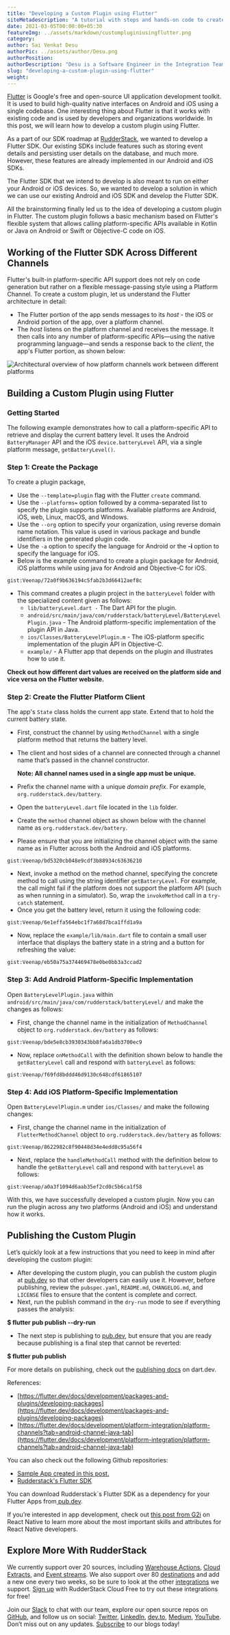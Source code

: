 ```yaml
---
title: "Developing a Custom Plugin using Flutter"
siteMetadescription: "A tutorial with steps and hands-on code to create a custom plugin using Flutter."
date: 2021-03-05T00:00:00+05:30
featureImg: ../assets/markdown/custompluginiusingflutter.png
category:
author: Sai Venkat Desu 
authorPic: ../assets/author/Desu.png
authorPosition:
authorDescription: "Desu is a Software Engineer in the Integration Team at RudderStack. He develops on Android and iOS SDKs and device-mode Integrations using ReactNative and Flutter."
slug: "developing-a-custom-plugin-using-flutter"
weight: 
---
```


[Flutter](https://flutter.dev/) is Google's free and open-source UI application development toolkit. It is used to build high-quality native interfaces on Android and iOS using a single codebase. One interesting thing about Flutter is that it works with existing code and is used by developers and organizations worldwide. In this post, we will learn how to develop a custom plugin using Flutter.  

As a part of our SDK roadmap at [RudderStack](https://rudderstack.com/), we wanted to develop a Flutter SDK. Our existing SDKs include features such as storing event details and persisting user details on the database, and much more. However, these features are already implemented in our Android and iOS SDKs.

The Flutter SDK that we intend to develop is also meant to run on either your Android or iOS devices. So, we wanted to develop a solution in which we can use our existing Android and iOS SDK and develop the Flutter SDK.

All the brainstorming finally led us to the idea of developing a custom plugin in Flutter. The custom plugin follows a basic mechanism based on Flutter's flexible system that allows calling platform-specific APIs available in Kotlin or Java on Android or Swift or Objective-C code on iOS.


## Working of the Flutter SDK Across Different Channels

Flutter's built-in platform-specific API support does not rely on code generation but rather on a flexible message-passing style using a Platform Channel. To create a custom plugin, let us understand the Flutter architecture in detail: 




*   The Flutter portion of the app sends messages to its _host_ - the iOS or Android portion of the app, over a platform channel.
*   The _host_ listens on the platform channel and receives the message. It then calls into any number of platform-specific APIs—using the native programming language—and sends a response back to the _client_, the app's Flutter portion, as shown below:



![Architectural overview of how platform channels work between different platforms](../assets/markdown/flutterarchitecture.png)





## Building a Custom Plugin using Flutter


### Getting Started  


The following example demonstrates how to call a platform-specific API to retrieve and display the current battery level. It uses the Android `BatteryManager` API and the iOS `device.batteryLevel` API, via a single platform message, `getBatteryLevel()`. 



### Step 1: Create the Package 


To create a plugin package, 



*   Use the `--template=plugin` flag with the Flutter `create` command.
*   Use the `--platforms=` option followed by a comma-separated list to specify the plugin supports platforms. Available platforms are Android, iOS, web, Linux, macOS, and Windows.
*   Use the `--org` option to specify your organization, using reverse domain name notation. This value is used in various package and bundle identifiers in the generated plugin code.
*   Use the `-a` option to specify the language for Android or the **-i** option to specify the language for iOS.
*   Below is the example command to create a plugin package for Android, iOS platforms while using java for Android and Objective-C for iOS.


`gist:Veenap/72a0f9b636194c5fab2b3d66412aef8c`


*   This command creates a plugin project in the `batteryLevel` folder with the specialized content given as follows:
    *   `lib/batteryLevel.dart -` The Dart API for the plugin.
    *   `android/src/main/java/com/rudderstack/batteryLevel/BatteryLevelPlugin.java` - The Android platform-specific implementation of the plugin API in Java.
    *   `ios/Classes/BatteryLevelPlugin.m` - The iOS-platform specific implementation of the plugin API in Objective-C.
    *   `example/` - A Flutter app that depends on the plugin and illustrates how to use it. 


**Check out how different dart values are received on the platform side and vice versa on the Flutter website.**




### Step 2: Create the Flutter Platform Client 


The app's `State` class holds the current app state. Extend that to hold the current battery state.



*   First, construct the channel by using `MethodChannel` with a single platform method that returns the battery level.
*   The client and host sides of a channel are connected through a channel name that’s passed in the channel constructor.

    **Note: All channel names used in a single app must be unique.** 

*   Prefix the channel name with a unique _domain prefix_. For example, `org.rudderstack.dev/battery`.
*   Open the `batteryLevel.dart` file located in the `lib` folder.
*   Create the `method` channel object as shown below with the channel name as `org.rudderstack.dev/battery`.
*   Please ensure that you are initializing the channel object with the same name as in Flutter across both the Android and iOS platforms.

`gist:Veenap/bd5320cb048e9cdf3b88934c63636210`


*   Next, invoke a method on the method channel, specifying the concrete method to call using the string identifier `getBatteryLevel`. For example, the call might fail if the platform does not support the platform API (such as when running in a simulator). So, wrap the `invokeMethod` call in a `try-catch` statement.
*   Once you get the battery level, return it using the following code:

`gist:Veenap/6e1effa564ebc1f7a68d7bca1ffd1a9a`


*   Now, replace the `example/lib/main.dart` file to contain a small user interface that displays the battery state in a string and a button for refreshing the value:

`gist:Veenap/eb50a75a374469478e0be0bb3a3ccad2`


### Step 3: Add Android Platform-Specific Implementation

Open `BatteryLevelPlugin.java` within `android/src/main/java/com/rudderstack/batteryLevel/` and make the changes as follows:



*   First, change the channel name in the initialization of `MethodChannel` object to `org.rudderstack.dev/battery` as follows: 


`gist:Veenap/bde5e8cb3930343bb8fa6a1db3700ec9`


*   Now, replace `onMethodCall` with the definition shown below to handle the `getBatteryLevel` call and respond with `batteryLevel` as follows:


`gist:Veenap/f69fd8bddd46d9130c648cdf61865107`

### Step 4: Add iOS Platform-Specific Implementation

Open `BatteryLevelPlugin.m` under `ios/Classes/` and make the following changes: 




*   First, change the channel name in the initialization of `FlutterMethodChannel` object to `org.rudderstack.dev/battery` as follows: 


`gist:Veenap/8622982c8f90448d34e4edd8c95a56f4`



*   Next, replace the `handleMethodCall` method with the definition below to handle the `getBatteryLevel` call and respond with `batteryLevel` as follows: 


`gist:Veenap/a0a3f1094d6aab35ef2cd0c5b6ca1f58`

With this, we have successfully developed a custom plugin. Now you can run the plugin across any two platforms (Android and iOS) and understand how it works.


## Publishing the Custom Plugin

Let’s quickly look at a few instructions that you need to keep in mind after developing the custom plugin:



*   After developing the custom plugin, you can publish the custom plugin at [pub.dev](https://pub.dev/) so that other developers can easily use it. However, before publishing, review the `pubspec.yaml`, `README.md`, `CHANGELOG.md`, and `LICENSE` files to ensure that the content is complete and correct.
*   Next, run the publish command in the `dry-run` mode to see if everything passes the analysis: 


**$ flutter pub publish --dry-run**



*   The next step is publishing to [pub.dev](https://pub.dev/), but ensure that you are ready because publishing is a final step that cannot be reverted: 


**$ flutter pub publish**

For more details on publishing, check out the [publishing docs](https://dart.dev/tools/pub/publishing) on dart.dev. 


References: 



*   [https://flutter.dev/docs/development/packages-and-plugins/developing-packages](https://flutter.dev/docs/development/packages-and-plugins/developing-packages)
*   [https://flutter.dev/docs/development/platform-integration/platform-channels?tab=android-channel-java-tab](https://flutter.dev/docs/development/platform-integration/platform-channels?tab=android-channel-java-tab)

You can also check out the following Github repositories:



*   [Sample App created in this post.](https://github.com/desusai7/flutter-custom-plugin)
*   [Rudderstack's Flutter SDK  
](https://github.com/rudderlabs/rudder-sdk-flutter)

You can download Rudderstack`s Flutter SDK as a dependency for your Flutter Apps from[ pub.dev](http://pub.dev).

If you’re interested in app development, check out [this post from G2i](https://www.g2i.co/blog/hiring-a-react-native-developer) on React Native to learn more about the most important skills and attributes for React Native developers.


## Explore More With RudderStack

We currently support over 20 sources, including [Warehouse Actions](https://docs.rudderstack.com/warehouse-actions), [Cloud Extracts](https://docs.rudderstack.com/cloud-extract-sources), and [Event streams](https://docs.rudderstack.com/rudderstack-event-streams). We also support over 80 [destinations](https://docs.rudderstack.com/destinations) and add a new one every two weeks, so be sure to look at the other [integrations](https://rudderstack.com/integration/) we support. [Sign up](https://app.rudderstack.com/signup) with RudderStack Cloud Free to try out these integrations for free! 


Join our [Slack](https://resources.rudderstack.com/join-rudderstack-slack) to chat with our team, explore our open source repos on [GitHub](https://github.com/rudderlabs), and follow us on social: [Twitter](https://twitter.com/RudderStack), [LinkedIn](https://www.linkedin.com/company/rudderlabs/), [dev.to](https://dev.to/rudderstack), [Medium](https://rudderstack.medium.com/), [YouTube](https://www.youtube.com/channel/UCgV-B77bV_-LOmKYHw8jvBw). Don’t miss out on any updates. [Subscribe](https://rudderstack.com/blog/) to our blogs today!
